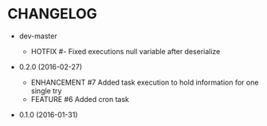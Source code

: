 # CHANGELOG

* dev-master
    * HOTFIX      #- Fixed executions null variable after deserialize

* 0.2.0 (2016-02-27)
    * ENHANCEMENT #7 Added task execution to hold information for one single try
    * FEATURE     #6 Added cron task  

* 0.1.0 (2016-01-31)
